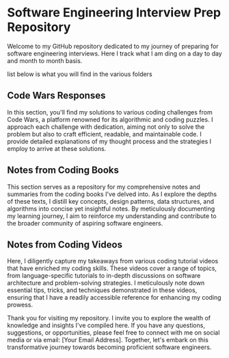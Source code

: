 <body>
  <div>
    <h1>Software Engineering Interview Prep Repository</h1>
    <p>Welcome to my GitHub repository dedicated to my journey of preparing for software engineering interviews. Here I track what I am ding on a day to day and month to month basis.</p>

<p>list below is what you will find in the various folders </p>
  </div>

  <div>
    <div>
      <h2>Code Wars Responses</h2>
      <p>
        In this section, you'll find my solutions to various coding challenges from Code Wars, a platform renowned for its algorithmic and coding puzzles. I approach each challenge with dedication, aiming not only to solve the problem but also to craft efficient, readable, and maintainable code. I provide detailed explanations of my thought process and the strategies I employ to arrive at these solutions.
      </p>
    </div>
<div>
      <h2>Notes from Coding Books</h2>
<p>
        This section serves as a repository for my comprehensive notes and summaries from the coding books I've delved into. As I explore the depths of these texts, I distill key concepts, design patterns, data structures, and algorithms into concise yet insightful notes. By meticulously documenting my learning journey, I aim to reinforce my understanding and contribute to the broader community of aspiring software engineers.
</p>
</div>

<div>
      <h2>Notes from Coding Videos</h2>
<p>
        Here, I diligently capture my takeaways from various coding tutorial videos that have enriched my coding skills. These videos cover a range of topics, from language-specific tutorials to in-depth discussions on software architecture and problem-solving strategies. I meticulously note down essential tips, tricks, and techniques demonstrated in these videos, ensuring that I have a readily accessible reference for enhancing my coding prowess.
</p>
</div>

  </div>

  <div>
    <p>Thank you for visiting my repository. I invite you to explore the wealth of knowledge and insights I've compiled here. If you have any questions, suggestions, or opportunities, please feel free to connect with me on social media or via email: [Your Email Address]. Together, let's embark on this transformative journey towards becoming proficient software engineers.</p>
  </div>
